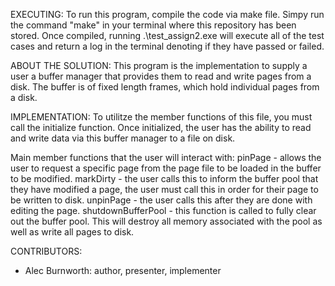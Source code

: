EXECUTING: To run this program, compile the code via make file. Simpy run the command "make" in your terminal where this repository has been stored. Once compiled, running .\test_assign2.exe will execute all of the test cases and return a log in the terminal denoting if they have passed or failed.

ABOUT THE SOLUTION: 
This program is the implementation to supply a user a buffer manager that provides them to read and write pages from a disk. The buffer is of fixed length frames, which hold individual pages from a disk. 

IMPLEMENTATION: To utilitze the member functions of this file, you must call the initialize function. Once initialized, the user has the ability to read and write data via this buffer manager to a file on disk. 

Main member functions that the user will interact with:
pinPage - allows the user to request a specific page from the page file to be loaded in the buffer to be modified. 
markDirty - the user calls this to inform the buffer pool that they have modified a page, the user must call this in order for their page to be written to disk. 
unpinPage - the user calls this after they are done with editing the page. 
shutdownBufferPool - this function is called to fully clear out the buffer pool. This will destroy all memory associated with the pool as well as write all pages to disk. 

CONTRIBUTORS: 
- Alec Burnworth: author, presenter, implementer
